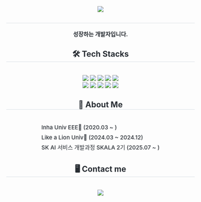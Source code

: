 <div align= "center">
    <img src="https://capsule-render.vercel.app/api?type=waving&color=gradient&height=120&text=wxxwls&animation=&fontColor=000000&fontSize=40" />
</div>

<div align= "center"> 
    <h2 style="border-bottom: 1px solid #d8dee4; color: #282d33;"></h2>  
    <div style="font-weight: 700; font-size: 15px; text-align: center; color: #282d33;">
        성장하는 개발자입니다.
    </div> 
</div>

<div align= "center">
    <h2 style="border-bottom: 1px solid #d8dee4; color: #282d33;"> 🛠️ Tech Stacks </h2> <br> 
    <div style="margin: 0 auto; text-align: center;" align= "center">
        <img src="https://img.shields.io/badge/C++-00599C?style=flat-square&logo=C%2B%2B&logoColor=white">
        <img src="https://img.shields.io/badge/C-A8B9CC?style=flat-square&logo=C&logoColor=white">
        <img src="https://img.shields.io/badge/Django-092E20?style=flat-square&logo=Django&logoColor=white">
        <img src="https://img.shields.io/badge/Docker-2496ED?style=flat-square&logo=Docker&logoColor=white">
        <img src="https://img.shields.io/badge/Git-F05032?style=flat-square&logo=Git&logoColor=white"><br/>
        <img src="https://img.shields.io/badge/MySQL-4479A1?style=flat-square&logo=MySQL&logoColor=white">
        <img src="https://img.shields.io/badge/Notion-000000?style=flat-square&logo=Notion&logoColor=white">
        <img src="https://img.shields.io/badge/Python-3776AB?style=flat-square&logo=Python&logoColor=white">
        <img src="https://img.shields.io/badge/PyTorch-EE4C2C?style=flat-square&logo=PyTorch&logoColor=white">
        <img src="https://img.shields.io/badge/Tensorflow-FF6F00?style=flat-square&logo=Tensorflow&logoColor=white"><br/>
    </div>
</div>

<div align="center">
  <h2 style="border-bottom: 1px solid #d8dee4; color: #282d33;"> 📌 About Me </h2> 
  <br>
  <div style="font-weight: 500; font-size: 15px; color: #282d33; line-height: 1.8; display: inline-block; text-align: left;">
    Inha Univ EEE🏫 (2020.03 ~ )<br>
    Like a Lion Univ🦁 (2024.03 ~ 2024.12)<br>
    SK AI 서비스 개발과정 SKALA 2기 (2025.07 ~ )
  </div>
</div>

<div align= "center">
    <h2 style="border-bottom: 1px solid #d8dee4; color: #282d33;"> 🖥️ Contact me </h2> <br> 
    <div align= "center">
        <a href="https://wxxwls0422.tistory.com/">
            <img src="https://img.shields.io/badge/Tistory-000000?style=flat-square&logo=Tistory&logoColor=white&link=https://wxxwls0422.tistory.com/">
        </a>
    </div> <br> 
</div>
